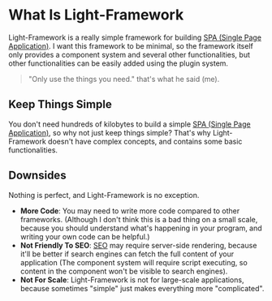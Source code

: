 # What Is Light-Framework
Light-Framework is a really simple framework for building [SPA (Single Page Application)](https://en.wikipedia.org/wiki/Single-page_application). I want this framework to be minimal, so the framework itself only provides a component system and several other functionalities, but other functionalities can be easily added using the plugin system.

> "Only use the things you need." that's what he said (me).

## Keep Things Simple
You don't need hundreds of kilobytes to build a simple [SPA (Single Page Application)](https://en.wikipedia.org/wiki/Single-page_application), so why not just keep things simple? That's why Light-Framework doesn't have complex concepts, and contains some basic functionalities.

## Downsides
Nothing is perfect, and Light-Framework is no exception.

* **More Code**: You may need to write more code compared to other frameworks. (Although I don't think this is a bad thing on a small scale, because you should understand what's happening in your program, and writing your own code can be helpful.)
* **Not Friendly To SEO**: [SEO](https://en.wikipedia.org/wiki/Search_engine_optimization) may require server-side rendering, because it'll be better if search engines can fetch the full content of your application (The component system will require script executing, so content in the component won't be visible to search engines).
* **Not For Scale**: Light-Framework is not for large-scale applications, because sometimes "simple" just makes everything more "complicated".
